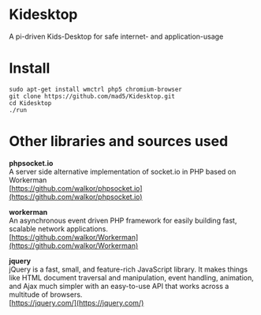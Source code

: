 # Kidesktop
A pi-driven Kids-Desktop for safe internet- and application-usage


# Install

	sudo apt-get install wmctrl php5 chromium-browser
	git clone https://github.com/mad5/Kidesktop.git
	cd Kidesktop
	./run


# Other libraries and sources used

__phpsocket.io__  
A server side alternative implementation of socket.io in PHP based on Workerman  
[https://github.com/walkor/phpsocket.io](https://github.com/walkor/phpsocket.io)

__workerman__  
An asynchronous event driven PHP framework for easily building fast, scalable network applications.  
[https://github.com/walkor/Workerman](https://github.com/walkor/Workerman)

__jquery__  
jQuery is a fast, small, and feature-rich JavaScript library. It makes things like HTML document traversal and manipulation, event handling, animation, and Ajax much simpler with an easy-to-use API that works across a multitude of browsers.  
[https://jquery.com/](https://jquery.com/)